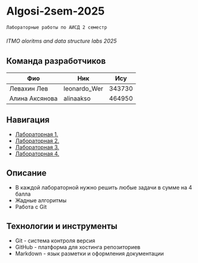# Algosi-2sem-2025
`Лабораторные работы по АИСД 2 семестр`
###### ITMO aloritms and data structure labs 2025

## Команда разработчиков
|   Фио           | Ник            | Ису     |
|  ------------   |------------    |---------|
|  Левахин Лев    |  leonardo_Wer  | 343730  |
|  Алина Аксянова |  alinaakso     | 464950  |

## Навигация
- [Лабораторная 1. ](lab1)
- [Лабораторная 2. ](lab2)
- [Лабораторная 3. ](lab3)
- [Лабораторная 4. ](lab4)

## Описание
+ В каждой лабораторной нужно решить любые задачи в сумме на 4 балла
+ Жадные алгоритмы
+ Работа с Git
  
## Технологии и инструменты
+ Git - система контроля версия
+ GitHub - платформа для хостинга репозиториев
+ Markdown - язык разметки и оформления документации
